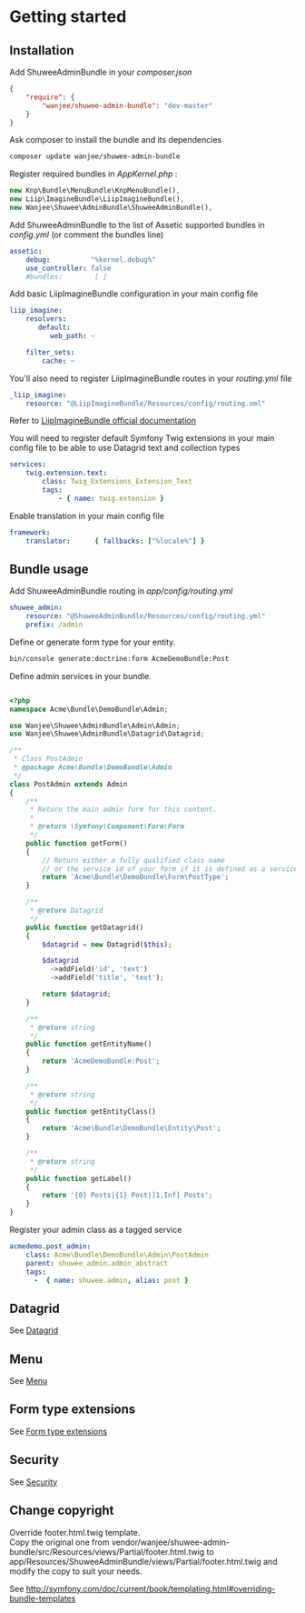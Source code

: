 # Getting started


## Installation

Add ShuweeAdminBundle in your *composer.json*

``` .json
{
    "require": {
        "wanjee/shuwee-admin-bundle": "dev-master"
    }
}
```

Ask composer to install the bundle and its dependencies

``` bash
composer update wanjee/shuwee-admin-bundle
```

Register required bundles in *AppKernel.php* :

``` php
new Knp\Bundle\MenuBundle\KnpMenuBundle(),
new Liip\ImagineBundle\LiipImagineBundle(),
new Wanjee\Shuwee\AdminBundle\ShuweeAdminBundle(),
```

Add ShuweeAdminBundle to the list of Assetic supported bundles in *config.yml* (or comment the bundles line)

``` yaml
assetic:
    debug:          "%kernel.debug%"
    use_controller: false
    #bundles:        [ ]
```

Add basic LiipImagineBundle configuration in your main config file

``` yaml
liip_imagine:
    resolvers:
       default:
          web_path: ~

    filter_sets:
        cache: ~
```

You'll also need to register LiipImagineBundle routes in your *routing.yml* file

``` yaml
_liip_imagine:
    resource: "@LiipImagineBundle/Resources/config/routing.xml"
```

Refer to [LiipImagineBundle official documentation](http://symfony.com/doc/current/bundles/LiipImagineBundle/index.html)


You will need to register default Symfony Twig extensions in your main config file to be able to use Datagrid text and collection types

``` yaml
services:
    twig.extension.text:
        class: Twig_Extensions_Extension_Text
        tags:
            - { name: twig.extension }
```

Enable translation in your main config file

``` yaml
framework:
    translator:      { fallbacks: ["%locale%"] }
```

## Bundle usage

Add ShuweeAdminBundle routing in *app/config/routing.yml*

``` yaml
shuwee_admin:
    resource: "@ShuweeAdminBundle/Resources/config/routing.yml"
    prefix: /admin
```

Define or generate form type for your entity.

``` bash
bin/console generate:doctrine:form AcmeDemoBundle:Post
``` 

Define admin services in your bundle.  

``` php

<?php
namespace Acme\Bundle\DemoBundle\Admin;

use Wanjee\Shuwee\AdminBundle\Admin\Admin;
use Wanjee\Shuwee\AdminBundle\Datagrid\Datagrid;

/**
 * Class PostAdmin
 * @package Acme\Bundle\DemoBundle\Admin
 */
class PostAdmin extends Admin
{
    /**
     * Return the main admin form for this content.
     *
     * @return \Symfony\Component\Form\Form
     */
    public function getForm()
    {
        // Return either a fully qualified class name
        // or the service id of your form if it is defined as a service
        return 'Acme\Bundle\DemoBundle\Form\PostType';
    }

    /**
     * @return Datagrid
     */
    public function getDatagrid()
    {
        $datagrid = new Datagrid($this);

        $datagrid
          ->addField('id', 'text')
          ->addField('title', 'text');

        return $datagrid;
    }

    /**
     * @return string
     */
    public function getEntityName()
    {
        return 'AcmeDemoBundle:Post';
    }

    /**
     * @return string
     */
    public function getEntityClass()
    {
        return 'Acme\Bundle\DemoBundle\Entity\Post';
    }

    /**
     * @return string
     */
    public function getLabel()
    {
        return '{0} Posts|{1} Post|]1,Inf] Posts';
    }
}
```

Register your admin class as a tagged service

``` yaml
acmedemo.post_admin:
    class: Acme\Bundle\DemoBundle\Admin\PostAdmin
    parent: shuwee_admin.admin_abstract
    tags:
      -  { name: shuwee.admin, alias: post }
```

## Datagrid

See [Datagrid](./datagrid.md)

## Menu

See [Menu](./menu.md)

## Form type extensions

See [Form type extensions](./form_type_extensions.md)

## Security

See [Security](./security.md)

## Change copyright

Override footer.html.twig template.  
Copy the original one from vendor/wanjee/shuwee-admin-bundle/src/Resources/views/Partial/footer.html.twig
to app/Resources/ShuweeAdminBundle/views/Partial/footer.html.twig and modify the copy to suit your needs.

See http://symfony.com/doc/current/book/templating.html#overriding-bundle-templates